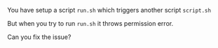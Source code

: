 You have setup a script `run.sh` which triggers another script `script.sh`

But when you try to run `run.sh` it throws permission error.

Can you fix the issue?